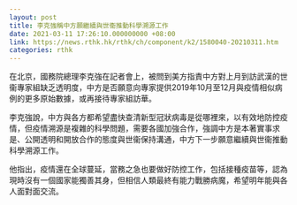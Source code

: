 ```yaml
---
layout: post
title: 李克強稱中方願繼續與世衞推動科學溯源工作
date: 2021-03-11 17:26:10.000000000 +08:00
link: https://news.rthk.hk/rthk/ch/component/k2/1580040-20210311.htm
categories: rthk
---
```


在北京，國務院總理李克強在記者會上，被問到美方指責中方對上月到訪武漢的世衞專家組缺乏透明度，中方是否願意向專家提供2019年10月至12月與疫情相似病例的更多原始數據，或再接待專家組訪華。

李克強說，中方與各方都希望盡快查清新型冠狀病毒是從哪裡來，以有效地防控疫情，但疫情溯源是複雜的科學問題，需要各國加強合作，強調中方是本著實事求是、公開透明和開放合作的態度與世衞保持溝通，中方下一步願意繼續與世衞推動科學溯源工作。 

他指出，疫情還在全球蔓延，當務之急也要做好防控工作，包括接種疫苗等，認為現時沒有一個國家能獨善其身，但相信人類最終有能力戰勝病魔，希望明年能與各人面對面交流。
